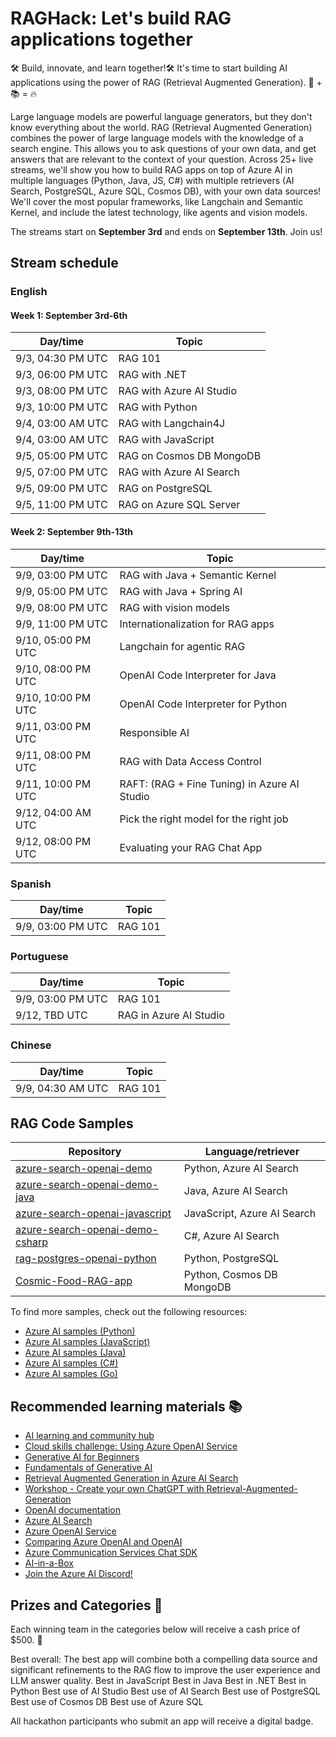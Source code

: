 # RAGHack: Let's build RAG applications together

🛠️ Build, innovate, and learn together!🛠️ It's time to start building AI applications using the power of RAG (Retrieval Augmented Generation). 🤖 + 📚 = 🔥

Large language models are powerful language generators, but they don't know everything about the world. RAG (Retrieval Augmented Generation) combines the power of large language models with the knowledge of a search engine. This allows you to ask questions of your own data, and get answers that are relevant to the context of your question. Across 25+ live streams, we'll show you how to build RAG apps on top of Azure AI in multiple languages (Python, Java, JS, C#) with multiple retrievers (AI Search, PostgreSQL, Azure SQL, Cosmos DB), with your own data sources! We'll cover the most popular frameworks, like Langchain and Semantic Kernel, and include the latest technology, like agents and vision models.

The streams start on **September 3rd** and ends on **September 13th**. Join us!

## Stream schedule

### English

#### Week 1: September 3rd-6th

| Day/time              | Topic                 |
| --------------------- | ---------------------- |
| 9/3, 04:30 PM UTC     | RAG 101                | 
| 9/3, 06:00 PM UTC     | RAG with .NET |
| 9/3, 08:00 PM UTC     | RAG with Azure AI Studio |
| 9/3, 10:00 PM UTC     | RAG with Python |
| 9/4, 03:00 AM UTC     | RAG with Langchain4J     |
| 9/4, 03:00 AM UTC     | RAG with JavaScript      |
| 9/5, 05:00 PM UTC     | RAG on Cosmos DB MongoDB |
| 9/5, 07:00 PM UTC     | RAG with Azure AI Search | 
| 9/5, 09:00 PM UTC     | RAG on PostgreSQL        |
| 9/5, 11:00 PM UTC     | RAG on Azure SQL Server  |

#### Week 2: September 9th-13th

| Day/time              | Topic                  |
| --------------------- | ---------------------- |
| 9/9, 03:00 PM UTC     | RAG with Java + Semantic Kernel | 
| 9/9, 05:00 PM UTC     | RAG with Java + Spring AI       |
| 9/9, 08:00 PM UTC     | RAG with vision models          |
| 9/9, 11:00 PM UTC     | Internationalization for RAG apps |
| 9/10, 05:00 PM UTC    | Langchain for agentic RAG         |
| 9/10, 08:00 PM UTC    | OpenAI Code Interpreter for Java  |
| 9/10, 10:00 PM UTC    | OpenAI Code Interpreter for Python |
| 9/11, 03:00 PM UTC    | Responsible AI |
| 9/11, 08:00 PM UTC    | RAG with Data Access Control |
| 9/11, 10:00 PM UTC    | RAFT: (RAG + Fine Tuning) in Azure AI Studio |
| 9/12, 04:00 AM UTC    | Pick the right model for the right job | 
| 9/12, 08:00 PM UTC    | Evaluating your RAG Chat App |

### Spanish

| Day/time              | Topic                  |
| --------------------- | ---------------------- |
| 9/9, 03:00 PM UTC     | RAG 101                |

### Portuguese

| Day/time              | Topic                  |
| --------------------- | ---------------------- |
| 9/9, 03:00 PM UTC     | RAG 101                |
| 9/12, TBD UTC         | RAG in Azure AI Studio |

### Chinese

| Day/time              | Topic                  |
| --------------------- | ---------------------- |
| 9/9, 04:30 AM UTC     | RAG 101                |


## RAG Code Samples


| Repository            | Language/retriever     |
| --------------------- | ---------------------- |
| [azure-search-openai-demo](https://github.com/Azure-Samples/azure-search-openai-demo/) | Python, Azure AI Search |
| [azure-search-openai-demo-java](https://github.com/Azure-Samples/azure-search-openai-demo-java/) | Java, Azure AI Search |
| [azure-search-openai-javascript](https://github.com/Azure-Samples/azure-search-openai-javascript) | JavaScript, Azure AI Search |
| [azure-search-openai-demo-csharp](https://github.com/Azure-Samples/azure-search-openai-demo-csharp) | C#, Azure AI Search |
| [rag-postgres-openai-python](https://github.com/Azure-Samples/rag-postgres-openai-python/) | Python, PostgreSQL | 
| [Cosmic-Food-RAG-app](https://github.com/Azure-Samples/Cosmic-Food-RAG-app) | Python, Cosmos DB MongoDB |

To find more samples, check out the following resources:

* [Azure AI samples (Python)](https://learn.microsoft.com/en-us/azure/developer/intro/azure-ai-for-developers?pivots=python)
* [Azure AI samples (JavaScript)](https://learn.microsoft.com/en-us/azure/developer/intro/azure-ai-for-developers?pivots=javascript)
* [Azure AI samples (Java)](https://learn.microsoft.com/en-us/azure/developer/intro/azure-ai-for-developers?pivots=java)
* [Azure AI samples (C#)](https://learn.microsoft.com/en-us/azure/developer/intro/azure-ai-for-developers?pivots=csharp)
* [Azure AI samples (Go)](https://learn.microsoft.com/en-us/azure/developer/intro/azure-ai-for-developers?pivots=go)

## Recommended learning materials 📚


* [AI learning and community hub](https://learn.microsoft.com/en-us/ai/)
* [Cloud skills challenge: Using Azure OpenAI Service](https://learn.microsoft.com/collections/20mirj4odnj6o)
* [Generative AI for Beginners](https://aka.ms/genai-beginners)
* [Fundamentals of Generative AI](https://learn.microsoft.com/training/paths/introduction-generative-ai/)
* [Retrieval Augmented Generation in Azure AI Search](https://learn.microsoft.com/azure/search/retrieval-augmented-generation-overview)
* [Workshop - Create your own ChatGPT with Retrieval-Augmented-Generation](https://aka.ms/ws/openai-rag)
* [OpenAI documentation](https://platform.openai.com/docs/introduction)
* [Azure AI Search](https://learn.microsoft.com/azure/search/search-what-is-azure-search)
* [Azure OpenAI Service](https://learn.microsoft.com/azure/cognitive-services/openai/overview)
* [Comparing Azure OpenAI and OpenAI](https://learn.microsoft.com/azure/cognitive-services/openai/overview#comparing-azure-openai-and-openai/)
* [Azure Communication Services Chat SDK](https://aka.ms/chathack-acs)
* [AI-in-a-Box](https://github.com/Azure/AI-in-a-Box)
* [Join the Azure AI Discord!](https://aka.ms/AzureAI/Discord)

## Prizes and Categories 🏅


Each winning team in the categories below will receive a cash price of $500. 💸

Best overall: The best app will combine both a compelling data source and significant refinements to the RAG flow to improve the user experience and LLM answer quality.
Best in JavaScript
Best in Java
Best in .NET
Best in Python
Best use of AI Studio
Best use of AI Search
Best use of PostgreSQL
Best use of Cosmos DB
Best use of Azure SQL

All hackathon participants who submit an app will receive a digital badge.